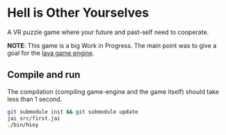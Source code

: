 # Hell is Other Yourselves

A VR puzzle game where your future and past-self need to cooperate.

__NOTE__: This game is a big Work in Progress. The main point was to give a goal for the [lava game engine](https://github.com/Breush/lava-jai).

## Compile and run

The compilation (compiling game-engine and the game itself) should take less than 1 second.

```bash
git submodule init && git submodule update
jai src/first.jai
./bin/hioy
```
